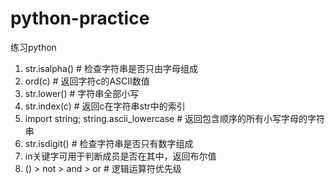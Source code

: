 # python-practice
练习python

1. str.isalpha()  # 检查字符串是否只由字母组成
2. ord(c)       # 返回字符c的ASCII数值
3. str.lower()      # 字符串全部小写
4. str.index(c)     # 返回c在字符串str中的索引
5. import string; string.ascii_lowercase    # 返回包含顺序的所有小写字母的字符串
6. str.isdigit()    # 检查字符串是否只有数字组成
7. in关键字可用于判断成员是否在其中，返回布尔值
8. () > not > and > or      # 逻辑运算符优先级